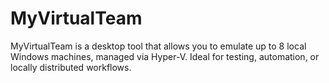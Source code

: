 # MyVirtualTeam
MyVirtualTeam is a desktop tool that allows you to emulate up to 8 local Windows machines, managed via Hyper-V. Ideal for testing, automation, or locally distributed workflows.
